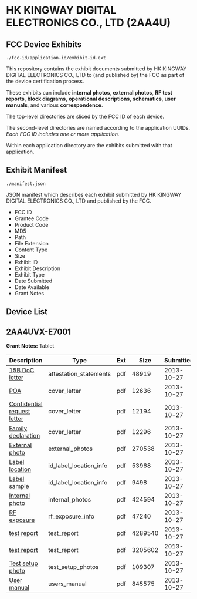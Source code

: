 # HK KINGWAY DIGITAL ELECTRONICS CO., LTD (2AA4U)
## FCC Device Exhibits

```
./fcc-id/application-id/exhibit-id.ext
```

This repository contains the exhibit documents submitted by HK KINGWAY DIGITAL ELECTRONICS CO., LTD to (and published by) the FCC as part of the device certification process.

These exhibits can include **internal photos**, **external photos**, **RF test reports**, **block diagrams**, **operational descriptions**, **schematics**, **user manuals**, and various **correspondence**.

The top-level directories are sliced by the FCC ID of each device.

The second-level directories are named according to the application UUIDs. *Each FCC ID includes one or more application.*

Within each application directory are the exhibits submitted with that application. 

## Exhibit Manifest

```
./manifest.json
```

JSON manifest which describes each exhibit submitted by HK KINGWAY DIGITAL ELECTRONICS CO., LTD and published by the FCC.

- FCC ID
- Grantee Code
- Product Code
- MD5
- Path
- File Extension
- Content Type
- Size
- Exhibit ID
- Exhibit Description
- Exhibit Type
- Date Submitted
- Date Available
- Grant Notes

## Device List
## 2AA4UVX-E7001
**Grant Notes:** Tablet

| Description | Type | Ext | Size | Submitted | Available |
| ----------- | ---- | --- | ---- | --------- | --------- |
| [15B DoC letter](2AA4UVX-E7001/2f41624b96f8d592179cdc935868fa42/2103024.pdf) | attestation_statements | pdf | 48919 | 2013-10-27 | 2013-10-27 |
| [POA](2AA4UVX-E7001/2f41624b96f8d592179cdc935868fa42/2103022.pdf) | cover_letter | pdf | 12636 | 2013-10-27 | 2013-10-27 |
| [Confidential request letter](2AA4UVX-E7001/2f41624b96f8d592179cdc935868fa42/2103023.pdf) | cover_letter | pdf | 12194 | 2013-10-27 | 2013-10-27 |
| [Family declaration](2AA4UVX-E7001/2f41624b96f8d592179cdc935868fa42/2103025.pdf) | cover_letter | pdf | 12296 | 2013-10-27 | 2013-10-27 |
| [External photo](2AA4UVX-E7001/2f41624b96f8d592179cdc935868fa42/2103033.pdf) | external_photos | pdf | 270538 | 2013-10-27 | 2013-10-27 |
| [Label location](2AA4UVX-E7001/2f41624b96f8d592179cdc935868fa42/2103035.pdf) | id_label_location_info | pdf | 53968 | 2013-10-27 | 2013-10-27 |
| [Label sample](2AA4UVX-E7001/2f41624b96f8d592179cdc935868fa42/2103036.pdf) | id_label_location_info | pdf | 9498 | 2013-10-27 | 2013-10-27 |
| [Internal photo](2AA4UVX-E7001/2f41624b96f8d592179cdc935868fa42/2103034.pdf) | internal_photos | pdf | 424594 | 2013-10-27 | 2013-10-27 |
| [RF exposure](2AA4UVX-E7001/2f41624b96f8d592179cdc935868fa42/2103029.pdf) | rf_exposure_info | pdf | 47240 | 2013-10-27 | 2013-10-27 |
| [test report](2AA4UVX-E7001/2f41624b96f8d592179cdc935868fa42/2103030.pdf) | test_report | pdf | 4289540 | 2013-10-27 | 2013-10-27 |
| [test report](2AA4UVX-E7001/2f41624b96f8d592179cdc935868fa42/2103031.pdf) | test_report | pdf | 3205602 | 2013-10-27 | 2013-10-27 |
| [Test setup photo](2AA4UVX-E7001/2f41624b96f8d592179cdc935868fa42/2103032.pdf) | test_setup_photos | pdf | 109307 | 2013-10-27 | 2013-10-27 |
| [User manual](2AA4UVX-E7001/2f41624b96f8d592179cdc935868fa42/2103037.pdf) | users_manual | pdf | 845575 | 2013-10-27 | 2013-10-27 |
